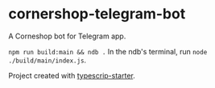# cornershop-telegram-bot

A Corneshop bot for Telegram app.

`npm run build:main && ndb .`
In the ndb's terminal, run `node ./build/main/index.js`.

Project created with [typescrip-starter](https://github.com/bitjson/typescript-starter).
